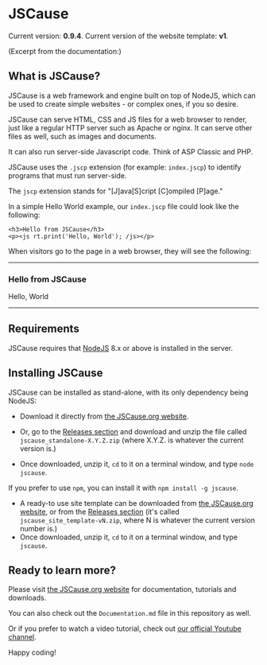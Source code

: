 # JSCause

Current version: **0.9.4**.  Current version of the website template: **v1**.

(Excerpt from the documentation:)


## What is JSCause?

JSCause is a web framework and engine built on top of NodeJS, which can be used to create simple websites - or complex ones, if you so desire.

JSCause can serve HTML, CSS and JS files for a web browser to render, just like a regular HTTP server such as Apache or nginx.  It can serve other files as well, such as images and documents.

It can also run server-side Javascript code.  Think of ASP Classic and PHP.

JSCause uses the `.jscp` extension (for example: `index.jscp`) to identify programs that must run server-side.

The `jscp` extension stands for "[J]ava[S]cript [C]ompiled [P]age."

In a simple Hello World example, our `index.jscp` file could look like the following:

```
<h3>Hello from JSCause</h3>
<p><js rt.print('Hello, World'); /js></p>
```

When visitors go to the page in a web browser, they will see the following:

---

### Hello from JSCause
Hello, World

---


## Requirements

JSCause requires that [NodeJS](https://nodejs.org) 8.x or above is installed in the server.


## Installing JSCause

JSCause can be installed as stand-alone, with its only dependency being NodeJS:

- Download it directly from [the JSCause.org website](https://jscause.org/download.html).

- Or, go to the [Releases section](https://github.com/eighthjouster/jscause/releases) and download and unzip the file called `jscause_standalone-X.Y.Z.zip` (where X.Y.Z. is whatever the current version is.)
- Once downloaded, unzip it, `cd` to it on a terminal window, and type `node jscause`.


If you prefer to use `npm`, you can install it with `npm install -g jscause`.

- A ready-to use site template can be downloaded from [the JSCause.org website](https://jscause.org/download.html), or from the [Releases section](https://github.com/eighthjouster/jscause/releases) (it's called `jscause_site_template-vN.zip`, where N is whatever the current version number is.)
- Once downloaded, unzip it, `cd` to it on a terminal window, and type `jscause`.


## Ready to learn more?

Please visit [the JSCause.org website](https://jscause.org) for documentation, tutorials and downloads.

You can also check out the `Documentation.md` file in this repository as well.

Or if you prefer to watch a video tutorial, check out [our official Youtube channel](https://www.youtube.com/channel/UCRX2JsZUI9YEF65XG3_4u8w).

Happy coding!
